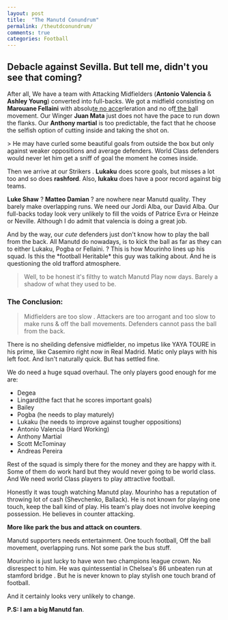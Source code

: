 ```yaml
---
layout: post
title:  "The Manutd Conundrum"
permalink: /theutdconundrum/
comments: true
categories: Football
---
```



## Debacle against Sevilla. But tell me, didn't you see that coming? 

<p>After all, We have a team with Attacking Midfielders (<b>Antonio Valencia</b> & <b>Ashley Young</b>) converted into full-backs. We got a midfield consisting on <b>Marouane Fellaini</b> with absolu<u>te no acce</u>rleration and no of<u>f the ba</u>ll movement. Our Winger <b>Juan Mata</b> just does not have the pace to run down the flanks. Our <b>Anthony martial</b> is too predictable, the fact that he choose the selfish option of cutting inside and taking the shot on. 
</p>    
> He may have curled some beautiful goals from outside the box but only against weaker oppositions and average defenders. World Class defenders would never let him get a sniff of goal the moment he comes inside.


<p>Then we arrive at our Strikers . <b>Lukaku</b> does score goals, but misses a lot too and so does <b>rashford</b>. Also, <b>lukaku</b> does have a poor record against big teams. 
</p>  

<p> <b>Luke Shaw</b> ? <b>Matteo Damian</b> ? are nowhere near Manutd quality. They barely make overlapping runs. We need our Jordi Alba, our David Alba. Our full-backs today look very unlikely to fill the voids of Patrice Evra or Heinze or Neville. Although I do admit that valencia is doing a great job.
</p>

<p>And by the way, our <i>cute</i> defenders just don't know how to play the ball from the back. All Manutd do nowadays, is to kick the ball as far as they can to either Lukaku, Pogba or Fellaini. ? This is how Mourinho lines up his squad. Is this the *football Heritable* this guy was talking about. And he is questioning the old trafford atmosphere. 
</p>

> Well, to be honest it's filthy to watch Manutd Play now days. Barely a shadow of what they used to be.


### The Conclusion: 

> Midfielders are too slow . 
> Attackers are too arrogant and too slow to make runs & off the ball movements.
> Defenders cannot pass the ball from the back. 

There is no sheilding defensive midfielder, no impetus like YAYA TOURE in his prime, like Casemiro right now in Real Madrid.
Matic only plays with his left foot. And Isn't naturally quick. But has settled fine. 
<p>
We do need a huge squad overhaul. The only players good enough for me are:
<ul>
    <li>Degea</li> 
    <li>Lingard(the fact that he scores important goals)</li>
    <li>Bailey</li>
    <li>Pogba (he needs to play maturely)</li>
    <li>Lukaku (he needs to improve against tougher oppositions)</li>
    <li>Antonio Valencia (Hard Working)</li>
    <li>Anthony Martial</li>
    <li>Scott McTominay</li>
    <li>Andreas Pereira</li>
 </ul>

Rest of the squad is simply there for the money and they are happy with it. Some of them do work hard but they would never going to be world class. And We need world Class players to play attractive football.
</p>

Honestly it was tough watching Manutd play. Mourinho has a reputation of throwing lot of cash (Shevchenko, Ballack). He is not known for playing one touch, keep the ball kind of play. His team's play does not involve keeping possession. He believes in counter attacking. 

**More like park the bus and attack on counters**. 

Manutd supporters needs entertainment. One touch football, Off the ball movement, overlapping runs.
Not some park the bus stuff.

Mourinho is just lucky to have won two champions league crown. No disrespect to him. He was quintessential in Chelsea's 86 unbeaten run at stamford bridge . But he is never known to play stylish one touch brand of football. 

And it certainly looks very unlikely to change. 

**P.S: I am a big Manutd fan**.


